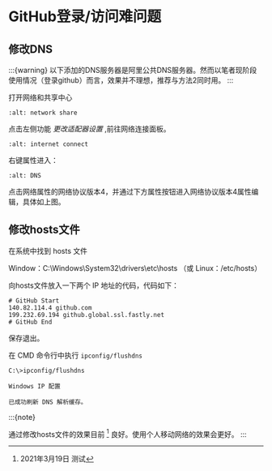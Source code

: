 # GitHub登录/访问难问题

## 修改DNS

:::{warning}
以下添加的DNS服务器是阿里公共DNS服务器。然而以笔者现阶段使用情况（登录github）而言，效果并不理想，推荐与方法2同时用。
:::

打开网络和共享中心

```{image} ../../../img/git/network-share.png
:alt: network share
```

点击左侧功能 *更改适配器设置* ,前往网络连接面板。

```{image} ../../../img/git/internet-connect.png
:alt: internet connect
```

右键属性进入：

```{image} ../../../img/git/DNS.png
:alt: DNS
```

点击网络属性的网络协议版本4，并通过下方属性按钮进入网络协议版本4属性编辑，具体如上图。
 
## 修改hosts文件

在系统中找到 hosts 文件

Window：C:\\Windows\\System32\\drivers\\etc\\hosts （或 Linux：/etc/hosts）

向hosts文件放入一下两个 IP 地址的代码，代码如下：

```guess
# GitHub Start
140.82.114.4 github.com
199.232.69.194 github.global.ssl.fastly.net
# GitHub End
```

保存退出。

在 CMD 命令行中执行 `ipconfig/flushdns`

```guess
C:\>ipconfig/flushdns

Windows IP 配置

已成功刷新 DNS 解析缓存。
```

:::{note}

通过修改hosts文件的效果目前 [^id2] 良好。使用个人移动网络的效果会更好。
:::

[^id2]: 2021年3月19日 测试
